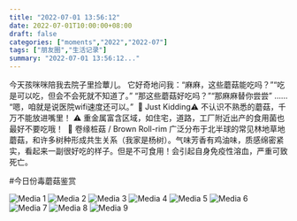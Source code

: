 ```yaml
---
title: "2022-07-01 13:56:12"
date: 2022-07-01T10:00:00+08:00
draft: false
categories: ["moments","2022","2022-07"]
tags: ["朋友圈","生活记录"]
summary: "2022-07-01 13:56:12..."
---
```


今天孩咪咪陪我去院子里捡蕈儿。
它好奇地问我：“麻麻，这些蘑菇能吃吗？”
​“吃是可以吃，但会不会死就不知道了。”
​“那这些蘑菇好吃吗？”
​“那麻麻替你尝尝”
​……
​“嗯，咱就是说医院wifi速度还可以。”
​
​🤡 Just Kidding
​⚠️ 不认识不熟悉的蘑菇，千万不能放进嘴里！
⚠️ 重金属富含区域，如住宅，道路，工厂附近出产的食用菌也最好不要吃哦！
​
​🍄 卷缘桩菇 / Brown Roll-rim
广泛分布于北半球的常见林地草地蘑菇，和许多树种形成共生关系（我家是杨树）。气味芳香有鸡油味，质感绵密紧实，看起来一副很好吃的样子。但是不可食用！会引起自身免疫性溶血，严重可致死亡。

#今日份毒蘑菇鉴赏

![Media 1](/Moments/photos/2022-07-01/202207011356120.jpg)
![Media 2](/Moments/photos/2022-07-01/202207011356121.jpg)
![Media 3](/Moments/photos/2022-07-01/202207011356122.jpg)
![Media 4](/Moments/photos/2022-07-01/202207011356123.jpg)
![Media 5](/Moments/photos/2022-07-01/202207011356124.jpg)
![Media 6](/Moments/photos/2022-07-01/202207011356125.jpg)
![Media 7](/Moments/photos/2022-07-01/202207011356126.jpg)
![Media 8](/Moments/photos/2022-07-01/202207011356127.jpg)
![Media 9](/Moments/photos/2022-07-01/202207011356128.jpg)

